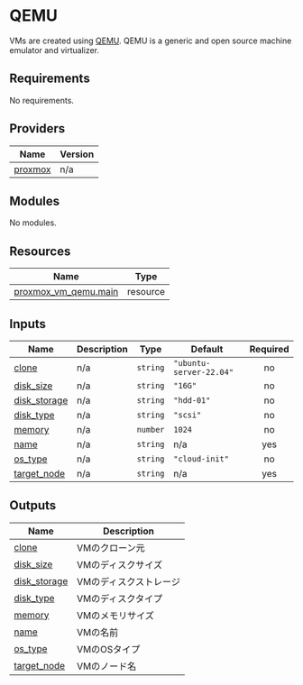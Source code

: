 <!-- BEGIN_TF_DOCS -->
# QEMU

VMs are created using [QEMU](https://www.qemu.org/). QEMU is a generic and open source machine emulator and virtualizer.

## Requirements

No requirements.

## Providers

| Name | Version |
|------|---------|
| <a name="provider_proxmox"></a> [proxmox](#provider\_proxmox) | n/a |

## Modules

No modules.

## Resources

| Name | Type |
|------|------|
| [proxmox_vm_qemu.main](https://registry.terraform.io/providers/hashicorp/proxmox/latest/docs/resources/vm_qemu) | resource |

## Inputs

| Name | Description | Type | Default | Required |
|------|-------------|------|---------|:--------:|
| <a name="input_clone"></a> [clone](#input\_clone) | n/a | `string` | `"ubuntu-server-22.04"` | no |
| <a name="input_disk_size"></a> [disk\_size](#input\_disk\_size) | n/a | `string` | `"16G"` | no |
| <a name="input_disk_storage"></a> [disk\_storage](#input\_disk\_storage) | n/a | `string` | `"hdd-01"` | no |
| <a name="input_disk_type"></a> [disk\_type](#input\_disk\_type) | n/a | `string` | `"scsi"` | no |
| <a name="input_memory"></a> [memory](#input\_memory) | n/a | `number` | `1024` | no |
| <a name="input_name"></a> [name](#input\_name) | n/a | `string` | n/a | yes |
| <a name="input_os_type"></a> [os\_type](#input\_os\_type) | n/a | `string` | `"cloud-init"` | no |
| <a name="input_target_node"></a> [target\_node](#input\_target\_node) | n/a | `string` | n/a | yes |

## Outputs

| Name | Description |
|------|-------------|
| <a name="output_clone"></a> [clone](#output\_clone) | VMのクローン元 |
| <a name="output_disk_size"></a> [disk\_size](#output\_disk\_size) | VMのディスクサイズ |
| <a name="output_disk_storage"></a> [disk\_storage](#output\_disk\_storage) | VMのディスクストレージ |
| <a name="output_disk_type"></a> [disk\_type](#output\_disk\_type) | VMのディスクタイプ |
| <a name="output_memory"></a> [memory](#output\_memory) | VMのメモリサイズ |
| <a name="output_name"></a> [name](#output\_name) | VMの名前 |
| <a name="output_os_type"></a> [os\_type](#output\_os\_type) | VMのOSタイプ |
| <a name="output_target_node"></a> [target\_node](#output\_target\_node) | VMのノード名 |
<!-- END_TF_DOCS -->